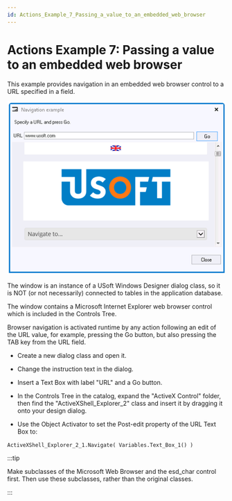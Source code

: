 ```yaml
---
id: Actions_Example_7_Passing_a_value_to_an_embedded_web_browser
---
```


# Actions Example 7: Passing a value to an embedded web browser

This example provides navigation in an embedded web browser control to a URL specified in a field.

![](./assets/b90a0180-90a6-4b21-8d4f-f82dc37bfa81.png)

The window is an instance of a USoft Windows Designer dialog class, so it is NOT (or not necessarily) connected to tables in the application database.

The window contains a Microsoft Internet Explorer web browser control which is included in the Controls Tree.

Browser navigation is activated runtime by any action following an edit of the URL value, for example, pressing the Go button, but also pressing the TAB key from the URL field.

- Create a new dialog class and open it.
- Change the instruction text in the dialog.
- Insert a Text Box with label "URL" and a Go button.
- In the Controls Tree in the catalog, expand the "ActiveX Control" folder, then find the "ActiveXShell_Explorer_2" class and insert it by dragging it onto your design dialog.

- Use the Object Activator to set the Post-edit property of the URL Text Box to:

```
ActiveXShell_Explorer_2_1.Navigate( Variables.Text_Box_1() )
```


:::tip

Make subclasses of the Microsoft Web Browser and the esd_char control first. Then use these subclasses, rather than the original classes.

:::
